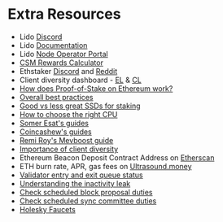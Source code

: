 # Extra Resources

* Lido [Discord](https://discord.gg/lido)
* Lido [Documentation](https://docs.lido.fi/staking-modules/csm/intro)
* Lido [Node Operator Portal](https://operatorportal.lido.fi/)
* [CSM Rewards Calculator](https://www.nodeop.info/)
* Ethstaker [Discord](https://discord.gg/krrwKQSV) and [Reddit](https://www.reddit.com/r/ethstaker/)
* Client diversity dashboard - [EL](https://www.ethernodes.org/) & [CL](https://clientdiversity.org/)
* [How does Proof-of-Stake on Ethereum work?](https://ethereum.org/en/developers/docs/consensus-mechanisms/pos/)
* [Overall best practices](https://docs.google.com/document/d/1WZuP-K0S4RKlwH4GQVcGpgzVYPdpZF0WiHsawnmOKxM/edit)
* [Good vs less great SSDs for staking](https://gist.github.com/yorickdowne/f3a3e79a573bf35767cd002cc977b038)
* [How to choose the right CPU](https://sech.me/boinc/Amicable/cpu_list.php)
* [Somer Esat's guides](https://github.com/SomerEsat/ethereum-staking-guides)
* [Coincashew's guides](https://www.coincashew.com/coins/overview-eth/guide-or-how-to-setup-a-validator-on-eth2-mainnet)
* [Remi Roy's Mevboost guide](https://github.com/eth-educators/ethstaker-guides/blob/main/prepare-for-the-merge.md#update-mev-boost)
* [Importance of client diversity](https://ethereum.org/en/developers/docs/nodes-and-clients/client-diversity/)
* Ethereum Beacon Deposit Contract Address on [Etherscan](https://etherscan.io/address/0x00000000219ab540356cBB839Cbe05303d7705Fa)
* ETH burn rate, APR, gas fees on [Ultrasound.money](https://ultrasound.money/)
* [Validator entry and exit queue status](https://wenmerge.com/)
* [Understanding the inactivity leak](https://eth2book.info/capella/part2/incentives/inactivity/)
* [Check scheduled block proposal duties](https://wenmerge.com/block-proposer-schedule/)
* [Check scheduled sync committee duties](https://www.coincashew.com/coins/overview-eth/guide-or-how-to-setup-a-validator-on-eth2-mainnet/part-ii-maintenance/checking-my-eth-validators-sync-committee-duties)
* [Holesky Faucets](https://dvt-homestaker.stakesaurus.com/useful-resources/holesky-faucets)
